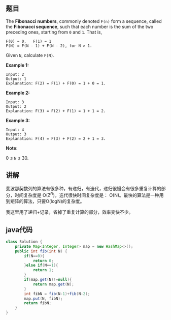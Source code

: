 ## 题目

The **Fibonacci numbers**, commonly denoted `F(n)` form a sequence, called the **Fibonacci sequence**, such that each number is the sum of the two preceding ones, starting from `0` and `1`. That is,
```
F(0) = 0,   F(1) = 1
F(N) = F(N - 1) + F(N - 2), for N > 1.
```
Given `N`, calculate `F(N)`.

**Example 1:**
```
Input: 2
Output: 1
Explanation: F(2) = F(1) + F(0) = 1 + 0 = 1.
```

**Example 2:**
```
Input: 3
Output: 2
Explanation: F(3) = F(2) + F(1) = 1 + 1 = 2.
```

**Example 3:**
```
Input: 4
Output: 3
Explanation: F(4) = F(3) + F(2) = 2 + 1 = 3.
```

**Note:**

0 ≤ `N` ≤ 30.

## 讲解

斐波那契数列的算法有很多种，有递归，有迭代，递归很慢会有很多重复计算的部分，时间复杂度是 O($2^N$)，迭代很快时间复杂度是： O(N)。最快的算法是一种用到矩阵的算法，只要O(logN)的复杂度。

我这里用了递归+记录，省掉了重复计算的部分，效率变快不少。

## java代码

```java
class Solution {
    private Map<Integer, Integer> map = new HashMap<>();
    public int fib(int N) {
        if(N==0){
            return 0;
        }else if(N==1){
            return 1;
        }
        if(map.get(N)!=null){
            return map.get(N);
        }
        int fibN = fib(N-1)+fib(N-2);
        map.put(N, fibN);
        return fibN;
    }
}
```